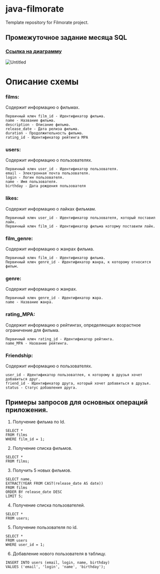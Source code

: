 # java-filmorate
Template repository for Filmorate project.

## Промежуточное задание месяца SQL

### [Ссылка на диаграмму](https://dbdiagram.io/d/6453ac26dca9fb07c4814ace)

![Untitled](https://user-images.githubusercontent.com/108272134/236670837-d4d4a632-f66c-4eb3-9251-45f47ec41a2d.png)


# Описание схемы

### films:
Содержит информацию о фильмах.
```
Первичный ключ film_id - Идентификатор фильма.
name - Название фильма.
description - Описание фильма.
release_date - Дата релиза фильма.
duration - Продолжительность фильма.
rating_id - Идентификатор рейтинга MPA
```
### users:
Содержит информацию о пользователях.
```
Первичный ключ user_id - Идентификатор пользователя.
email - Электронная почта пользователя.
login - Логин пользователя.
name - Имя пользователя.
birthday - Дата рождения пользователя
```
### likes:
Содержит информацию о лайках фильмам.
```
Первичный ключ user_id - Идентификатор пользователя, который поставил лайк.
Первичный ключ film_id - Идентификатор фильма которму поставили лайк.
```
### film_genre:
Содержит информацию о жанрах фильма.
```
Первичный ключ film_id - Идентификатор фильма.
Первичный ключ genre_id - Идентификатор жанра, к которому относится фильм.
```
### genre:
Содержит информацию о жанрах.
```
Первичный ключ genre_id - Идентификатор жара.
name - Название жанра.
```
### rating_MPA:
Содержит информацию о рейтингах, определяющих возрастное ограничение для фильма.
```
Первичный ключ rating_id - Идентификатор рейтинга.
name_MPA - Название рейтинга.
```
### Friendship:
Содержит информацию о пользователях.
```
user_id - Идентификатор пользоватлея, к которому в друзья хочет добавиться друг.
friend_id - Идентификатор друга, который хочет добавиться в друзья.
status - Статус добавления друга.
```


## Примеры запросов для основных операций приложения.


1. Получение фильма по Id.
```
SELECT *
FROM films
WHERE film_id = 1;
```

2. Получение списка фильмов.
```
SELECT *
FROM films;
```

3. Получить 5 новых фильмов.
```
SELECT name,
EXTRACT(YEAR FROM CAST(release_date AS date))
FROM films
ORDER BY release_date DESC
LIMIT 5;
```

4. Получение списка пользователей.
```
SELECT *
FROM users;
```

5. Получение пользователя по id.
```
SELECT *
FROM users
WHERE user_id = 1;
```

6. Добавление нового пользователя в таблицу.
```
INSERT INTO users (email, login, name, birthday)
VALUES ('email', 'login', 'name', 'birthday');
```
